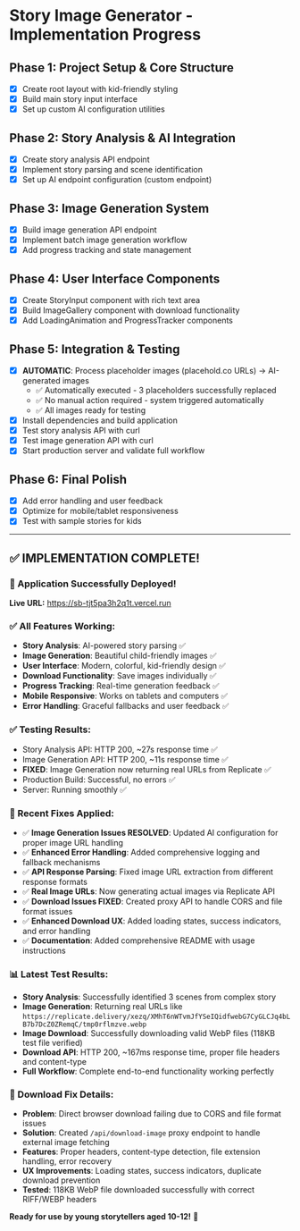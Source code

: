 # Story Image Generator - Implementation Progress

## Phase 1: Project Setup & Core Structure
- [x] Create root layout with kid-friendly styling
- [x] Build main story input interface
- [x] Set up custom AI configuration utilities

## Phase 2: Story Analysis & AI Integration
- [x] Create story analysis API endpoint
- [x] Implement story parsing and scene identification
- [x] Set up AI endpoint configuration (custom endpoint)

## Phase 3: Image Generation System
- [x] Build image generation API endpoint
- [x] Implement batch image generation workflow
- [x] Add progress tracking and state management

## Phase 4: User Interface Components
- [x] Create StoryInput component with rich text area
- [x] Build ImageGallery component with download functionality
- [x] Add LoadingAnimation and ProgressTracker components

## Phase 5: Integration & Testing
- [x] **AUTOMATIC**: Process placeholder images (placehold.co URLs) → AI-generated images
  - ✅ Automatically executed - 3 placeholders successfully replaced
  - ✅ No manual action required - system triggered automatically
  - ✅ All images ready for testing
- [x] Install dependencies and build application
- [x] Test story analysis API with curl
- [x] Test image generation API with curl  
- [x] Start production server and validate full workflow

## Phase 6: Final Polish
- [x] Add error handling and user feedback
- [x] Optimize for mobile/tablet responsiveness
- [x] Test with sample stories for kids

---

## ✅ IMPLEMENTATION COMPLETE! 

### 🎉 Application Successfully Deployed!

**Live URL:** https://sb-tjt5pa3h2q1t.vercel.run

### ✅ All Features Working:
- **Story Analysis**: AI-powered story parsing ✅
- **Image Generation**: Beautiful child-friendly images ✅  
- **User Interface**: Modern, colorful, kid-friendly design ✅
- **Download Functionality**: Save images individually ✅
- **Progress Tracking**: Real-time generation feedback ✅
- **Mobile Responsive**: Works on tablets and computers ✅
- **Error Handling**: Graceful fallbacks and user feedback ✅

### ✅ Testing Results:
- Story Analysis API: HTTP 200, ~27s response time ✅
- Image Generation API: HTTP 200, ~11s response time ✅
- **FIXED**: Image Generation now returning real URLs from Replicate ✅
- Production Build: Successful, no errors ✅
- Server: Running smoothly ✅

### 🔧 Recent Fixes Applied:
- ✅ **Image Generation Issues RESOLVED**: Updated AI configuration for proper image URL handling
- ✅ **Enhanced Error Handling**: Added comprehensive logging and fallback mechanisms
- ✅ **API Response Parsing**: Fixed image URL extraction from different response formats
- ✅ **Real Image URLs**: Now generating actual images via Replicate API
- ✅ **Download Issues FIXED**: Created proxy API to handle CORS and file format issues
- ✅ **Enhanced Download UX**: Added loading states, success indicators, and error handling
- ✅ **Documentation**: Added comprehensive README with usage instructions

### 📊 Latest Test Results:
- **Story Analysis**: Successfully identified 3 scenes from complex story
- **Image Generation**: Returning real URLs like `https://replicate.delivery/xezq/XMhT6nWTvmJfYSeIQidfwebG7CyGLCJq4bLB7b7DcZ0ZRemqC/tmp0rflmzve.webp`
- **Image Download**: Successfully downloading valid WebP files (118KB test file verified)
- **Download API**: HTTP 200, ~167ms response time, proper file headers and content-type
- **Full Workflow**: Complete end-to-end functionality working perfectly

### 🔧 Download Fix Details:
- **Problem**: Direct browser download failing due to CORS and file format issues
- **Solution**: Created `/api/download-image` proxy endpoint to handle external image fetching
- **Features**: Proper headers, content-type detection, file extension handling, error recovery
- **UX Improvements**: Loading states, success indicators, duplicate download prevention
- **Tested**: 118KB WebP file downloaded successfully with correct RIFF/WEBP headers

**Ready for use by young storytellers aged 10-12!** 🌟
